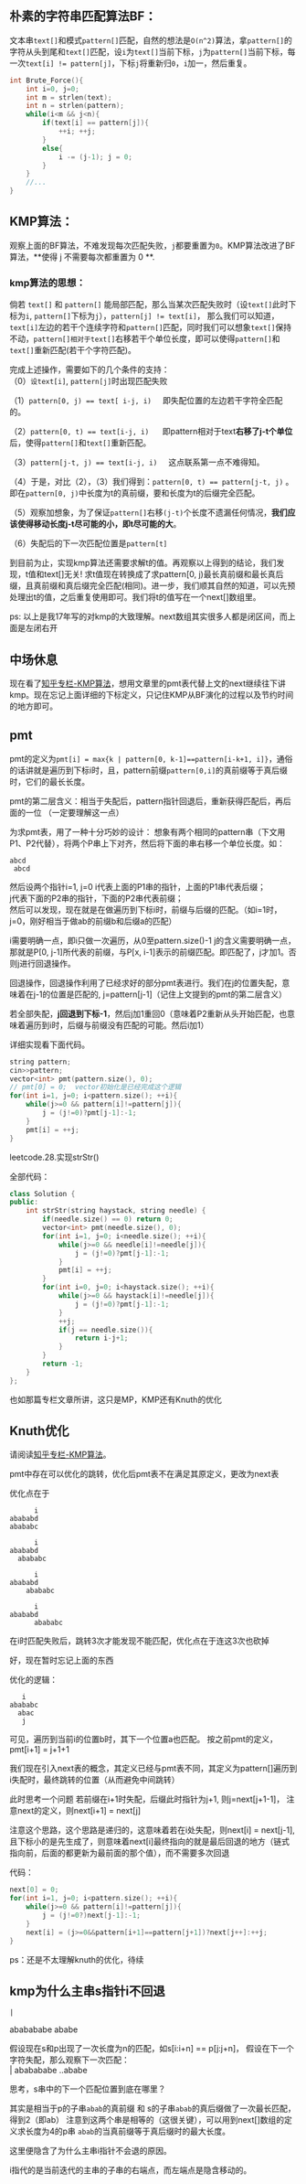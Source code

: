 ## 朴素的字符串匹配算法BF：
文本串`text[]`和模式`pattern[]`匹配，自然的想法是`O(n^2)`算法，拿`pattern[]`的字符从头到尾和`text[]`匹配，设`i`为`text[]`当前下标，`j`为`pattern[]`当前下标，每一次`text[i] != pattern[j]`，下标`j`将重新归`0`，`i`加一，然后重复。

```cpp
int Brute_Force(){
	int i=0, j=0;
	int m = strlen(text);
	int n = strlen(pattern);
	while(i<m && j<n){
		if(text[i] == pattern[j]){
			++i; ++j;
		}
		else{
			i -= (j-1); j = 0;
		}
	}
	//... 
}
```


## KMP算法：
观察上面的BF算法，不难发现每次匹配失败，`j`都要重置为`0`。KMP算法改进了BF算法，**使得 j 不需要每次都重置为 0 **.  

### kmp算法的思想：  
倘若 `text[]` 和 `pattern[]` 能局部匹配，那么当某次匹配失败时（设`text[]`此时下标为`i`, `pattern[]`下标为`j`），`pattern[j] != text[i]`， 那么我们可以知道，`text[i]`左边的若干个连续字符和`pattern[]`匹配，同时我们可以想象`text[]`保持不动，`pattern[]相对于text[]`右移若干个单位长度，即可以使得`pattern[]`和`text[]`重新匹配(若干个字符匹配)。  



完成上述操作，需要如下的几个条件的支持：  
（0）`设text[i]`, `pattern[j]`时出现匹配失败  

（1）`pattern[0, j) == text[ i-j, i)`     即失配位置的左边若干字符全匹配的。

（2）`pattern[0, t) == text[i-j, i)`      即pattern相对于text**右移了j-t个单位**后，使得`pattern[]`和`text[]`重新匹配。

（3）`pattern[j-t, j) == text[i-j, i)`     这点联系第一点不难得知。

（4）于是，对比（2），（3）我们得到：`pattern[0, t) == pattern[j-t, j)` 。即在`pattern[0, j)`中长度为t的真前缀，要和长度为t的后缀完全匹配。

（5）观察加想象，为了保证`pattern[]`右移`(j-t)`个长度不遗漏任何情况，**我们应该使得移动长度j-t尽可能的小，即t尽可能的大**。

（6）失配后的下一次匹配位置是`pattern[t]`

到目前为止，实现kmp算法还需要求解t的值。再观察以上得到的结论，我们发现，t值和text[]无关! 求t值现在转换成了求pattern[0, j)最长真前缀和最长真后缀，且真前缀和真后缀完全匹配(相同)。进一步，我们顺其自然的知道，可以先预处理出t的值，之后重复使用即可。我们将t的值写在一个next[]数组里。


ps: 以上是我17年写的对kmp的大致理解。next数组其实很多人都是闭区间，而上面是左闭右开



## 中场休息
现在看了[知乎专栏-KMP算法](https://zhuanlan.zhihu.com/p/105629613)，想用文章里的pmt表代替上文的next继续往下讲kmp。现在忘记上面详细的下标定义，只记住KMP从BF演化的过程以及节约时间的地方即可。






## pmt
pmt的定义为`pmt[i] = max{k | pattern[0, k-1]==pattern[i-k+1, i]}`，通俗的话讲就是遍历到下标i时，且，pattern前缀`pattern[0,i]`的真前缀等于真后缀时，它们的最长长度。  


pmt的第二层含义：相当于失配后，pattern指针回退后，重新获得匹配后，再后面的一位 （一定要理解这一点）  


为求pmt表，用了一种十分巧妙的设计：
想象有两个相同的pattern串（下文用P1、P2代替），将两个P串上下对齐，然后将下面的串右移一个单位长度。如：
```
abcd
 abcd
```
然后设两个指针i=1, j=0
i代表上面的P1串的指针，上面的P1串代表后缀；  
j代表下面的P2串的指针，下面的P2串代表前缀；  
然后可以发现，现在就是在做遍历到下标i时，前缀与后缀的匹配。（如i=1时，j=0，刚好相当于做ab的前缀b和后缀a的匹配）  

i需要明确一点，即i只做一次遍历，从0至pattern.size()-1
j的含义需要明确一点，那就是P[0, j-1]所代表的前缀，与P[x, i-1]表示的前缀匹配。即匹配了，j才加1。否则j进行回退操作。

回退操作，回退操作利用了已经求好的部分pmt表进行。我们在j的位置失配，意味着在j-1的位置是匹配的, j=pattern[j-1]（记住上文提到的pmt的第二层含义）

若全部失配，**j回退到下标-1**，然后j加1重回0（意味着P2重新从头开始匹配，也意味着遍历到i时，后缀与前缀没有匹配的可能。然后i加1）

详细实现看下面代码。
```cpp
string pattern;
cin>>pattern;
vector<int> pmt(pattern.size(), 0);
// pmt[0] = 0;  vector初始化是已经完成这个逻辑
for(int i=1, j=0; i<pattern.size(); ++i){
    while(j>=0 && pattern[i]!=pattern[j]){
        j = (j!=0)?pmt[j-1]:-1;
    }
    pmt[i] = ++j;
}
```


leetcode.28.实现strStr()

全部代码：
```cpp
class Solution {
public:
    int strStr(string haystack, string needle) {
        if(needle.size() == 0) return 0;
        vector<int> pmt(needle.size(), 0);
        for(int i=1, j=0; i<needle.size(); ++i){
            while(j>=0 && needle[i]!=needle[j]){
                j = (j!=0)?pmt[j-1]:-1;
            }
            pmt[i] = ++j;
        }
        for(int i=0, j=0; i<haystack.size(); ++i){
            while(j>=0 && haystack[i]!=needle[j]){
                j = (j!=0)?pmt[j-1]:-1;
            }
            ++j;
            if(j == needle.size()){
                return i-j+1;
            }
        }
        return -1;
    }
};


```



也如那篇专栏文章所讲，这只是MP，KMP还有Knuth的优化

## Knuth优化
请阅读[知乎专栏-KMP算法](https://zhuanlan.zhihu.com/p/105629613)。

pmt中存在可以优化的跳转，优化后pmt表不在满足其原定义，更改为next表


优化点在于

```
      i
abababd
abababc

      i
abababd
  abababc

      i
abababd
    abababc

      i
abababd
      abababc
```


在i时匹配失败后，跳转3次才能发现不能匹配，优化点在于连这3次也砍掉


好，现在暂时忘记上面的东西

优化的逻辑：
```
   i
abababc
  abac
   j
```
可见，遍历到当前i的位置b时，其下一个位置a也匹配。
按之前pmt的定义，pmt[i+1] = j+1+1

我们现在引入next表的概念，其定义已经与pmt表不同，其定义为pattern[]遍历到i失配时，最终跳转的位置（从而避免中间跳转）

此时思考一个问题
若前缀在i+1时失配，后缀此时指针为j+1, 则j=next[j+1-1]， 注意next的定义，则next[i+1] = next[j]

注意这个思路，这个思路是递归的，这意味着若在i处失配，则next[i] = next[j-1], 且下标小的是先生成了，则意味着next[i]最终指向的就是最后回退的地方（链式指向前，后面的都更新为最前面的那个值），而不需要多次回退


代码：
```cpp
next[0] = 0;
for(int i=1, j=0; i<pattern.size(); ++i){
    while(j>=0 && pattern[i]!=pattern[j]){
        j = (j!=0?)next[j-1]:-1;
    }
    next[i] = (j>=0&&pattern[i+1]==pattern[j+1])?next[j++]:++j;
}

```



ps：还是不太理解knuth的优化，待续


## kmp为什么主串s指针i不回退 
    |
ababababe
ababe


假设现在s和p出现了一次长度为n的匹配，如s[i:i+n] == p[j:j+n]， 假设在下一个字符失配，那么观察下一次匹配：  
    |
ababababe
..ababe

思考，s串中的下一个匹配位置到底在哪里？  

其实是相当于p的子串`abab`的真前缀 和 s的子串`abab`的真后缀做了一次最长匹配，得到2（即ab） 注意到这两个串是相等的（这很关键），可以用到next[]数组的定义求长度为4的p串 `abab`的当真前缀等于真后缀时的最大长度。  

这里便隐含了为什么主串i指针不会退的原因。

i指代的是当前迭代的主串的子串的右端点，而左端点是隐含移动的。  

